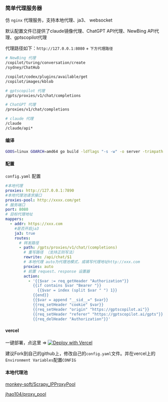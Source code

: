 ### 简单代理服务器

仿 `nginx` 代理服务，支持本地代理、ja3、 websocket

默认配置文件已提供了claude镜像代理、ChatGPT API代理、NewBing API代理、gptscopilot代理

代理路径如下：`http://127.0.0.1:8080` + `下方代理路径`
```bash
# NewBing 代理
/copilot/turing/conversation/create
/sydney/ChatHub

/copilot/codex/plugins/available/get
/copilot/images/kblob

# gptscopilot 代理
/gpts/proxies/v1/chat/completions

# ChatGPT 代理
/proxies/v1/chat/completions

# claude 代理
/claude
/claude/api*
```

#### 编译
```bash
GOOS=linux GOARCH=amd64 go build -ldflags "-s -w" -o server -trimpath
```

#### 配置
`config.yaml` 配置
```yaml
#本地代理
proxies: http://127.0.0.1:7890
#本地代理池请求接口
proxies-pool: http://xxxx.com/get
# 服务端口
port: 8080
# 目标代理地址
mappers:
  - addr: https://xxx.com
    #是否开启ja3
    ja3: true
    routes:
      # 转发路径
      - path: /gpts/proxies/v1/chat/(completions)
        # 重写路径 （支持正则写法）
        rewrite: /api/chat/$1
        # 本地代理 auto为代理池模式，或填写代理地址http://xxx.com
        proxies: auto
        # 前置 request、response 设置器
        action:
          - '{{$var := req_getHeader "Authorization"}}
            {{if contains $var "Bearer "}}
              {{$var = index (split $var " ") 1}}
            {{end}}
            {{$var = append "__sid__=" $var}}
            {{req_setHeader "cookie" $var}}
            {{req_setHeader "origin" "https://gptscopilot.ai"}}
            {{req_setHeader "referer" "https://gptscopilot.ai/gpts"}}
            {{req_delHeader "Authorization"}}'
```
#### vercel
一键部署，点这里 => [![Deploy with Vercel](https://vercel.com/button)](https://vercel.com/new/clone?repository-url=https://github.com/bincooo/single-proxy&repository-name=single-proxy)

建议Fork到自己的github上，修改自己的`config.yaml`文件。并在vercel上的`Environment Variables`配置`CONFIG`


#### 本地代理池

[monkey-soft/Scrapy_IPProxyPool](https://github.com/monkey-soft/Scrapy_IPProxyPool.git)

[jhao104/proxy_pool](https://github.com/jhao104/proxy_pool.git)
